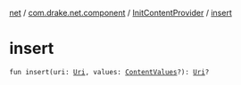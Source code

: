 [net](../../index.md) / [com.drake.net.component](../index.md) / [InitContentProvider](index.md) / [insert](./insert.md)

# insert

`fun insert(uri: `[`Uri`](https://developer.android.com/reference/android/net/Uri.html)`, values: `[`ContentValues`](https://developer.android.com/reference/android/content/ContentValues.html)`?): `[`Uri`](https://developer.android.com/reference/android/net/Uri.html)`?`